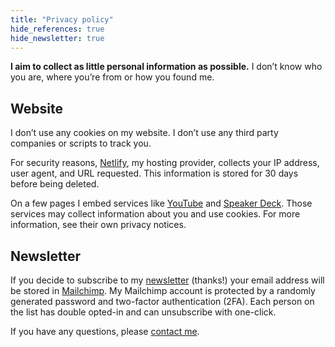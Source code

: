```yaml
---
title: "Privacy policy"
hide_references: true
hide_newsletter: true
---
```


<p class="lead"><strong>I aim to collect as little personal information as possible.</strong> I don’t know who you are, where you’re from or how you found me.</p>

## Website

I don’t use any cookies on my website. I don’t use any third party companies or scripts to track you.

For security reasons, [Netlify](https://www.netlify.com/), my hosting provider, collects your IP address, user agent, and URL requested. This information is stored for 30 days before being deleted.

On a few pages I embed services like [YouTube](https://youtube.com) and [Speaker Deck](https://www.speakerdeck.com). Those services may collect information about you and use cookies. For more information, see their own privacy notices.

## Newsletter

If you decide to subscribe to my [newsletter](/newsletter/) (thanks!) your email address will be stored in [Mailchimp](https://mailchimp.com/). My Mailchimp account is protected by a randomly generated password and two-factor authentication (2FA). Each person on the list has double opted-in and can unsubscribe with one-click.

If you have any questions, please [contact me](/contact/).
